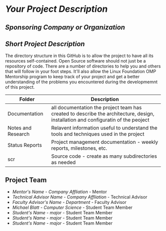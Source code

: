 # *Your Project Description*
## *Sponsoring Company or Organization*
## *Short Project Description*
The directory structure in this GitHub is to allow the project to have all its resources self-contained.
Open Source software should not just be a repository of code.  There are a number of directories to help you and others that will 
follow in your foot steps.  It'll also allow the Linux Foundation OMP Mentorship program to keep track of your project and get
a better understanding of the problems you encountered during the developmemnt of this project.

| Folder | Description |
|---|---|
| Documentation |  all documentation the project team has created to describe the architecture, design, installation and configuratin of the peoject |
| Notes and Research | Relavent information useful to understand the tools and techniques used in the project |
| Status Reports | Project management documentation - weekly reports, milestones, etc. |
| scr | Source code - create as many subdirectories as needed |

## Project Team
- *Mentor's Name*  - *Company Affliation* - Mentor
- *Technical Advisor Name* - *Company Affliation* - Technical Advisor
- *Faculty Advisor's Name* - *Department* - Faculty Advisor
- *Michael Blatt* - *Computer Science* - Student Team Member
- *Student's Name* - *major* - Student Team Member
- *Student's Name* - *major* - Student Team Member
- *Student's Name* - *major* - Student Team Member
